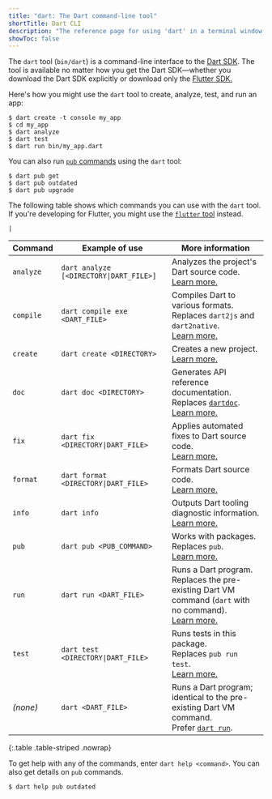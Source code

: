 ```yaml
---
title: "dart: The Dart command-line tool"
shortTitle: Dart CLI
description: "The reference page for using 'dart' in a terminal window."
showToc: false
---
```


The `dart` tool (`bin/dart`)
is a command-line interface to the [Dart SDK](/tools/sdk).
The tool is available no matter how you get the Dart SDK—whether 
you download the Dart SDK explicitly 
or download only the [Flutter SDK.]({{site.flutter}})

Here's how you might use the `dart` tool
to create, analyze, test, and run an app:

```console
$ dart create -t console my_app
$ cd my_app
$ dart analyze
$ dart test
$ dart run bin/my_app.dart
```

You can also run [`pub` commands][pub] using the `dart` tool:

```console
$ dart pub get
$ dart pub outdated
$ dart pub upgrade
```

The following table shows which commands you can use with the `dart` tool.
If you're developing for Flutter,
you might use the [`flutter` tool][] instead.

[`flutter` tool]: {{site.flutter-docs}}/reference/flutter-cli

<code>&#124;</code>

| Command   | Example of use                                         | More information                                                                                                   |
|-----------|--------------------------------------------------------|--------------------------------------------------------------------------------------------------------------------|
| `analyze` | <code>dart analyze [<DIRECTORY&#124;DART_FILE>]</code> | Analyzes the project's Dart source code.<br>[Learn more.][analyze]                                                 |
| `compile` | `dart compile exe <DART_FILE>`                         | Compiles Dart to various formats.<br>Replaces `dart2js` and `dart2native`.<br>[Learn more.][compile]               | 
| `create`  | `dart create <DIRECTORY>`                              | Creates a new project.<br>[Learn more.][create]                                                                    | 
| `doc`     | `dart doc <DIRECTORY>`                                 | Generates API reference documentation.<br>Replaces [`dartdoc`][].<br>[Learn more.][doc]                            |
| `fix`     | <code>dart fix <DIRECTORY&#124;DART_FILE></code>       | Applies automated fixes to Dart source code.<br>[Learn more.][fix]                                                 | 
| `format`  | <code>dart format <DIRECTORY&#124;DART_FILE></code>    | Formats Dart source code.<br>[Learn more.][format]                                                                 |
| `info`    | `dart info`                                            | Outputs Dart tooling diagnostic information.<br>[Learn more.][info]                                                |
| `pub`     | `dart pub <PUB_COMMAND>`                               | Works with packages.<br>Replaces `pub`.<br>[Learn more.][pub]                                                      | 
| `run`     | `dart run <DART_FILE>`                                 | Runs a Dart program. <br>Replaces the pre-existing Dart VM command (`dart` with no command).<br>[Learn more.][run] | 
| `test`    | <code>dart test <DIRECTORY&#124;DART_FILE></code>      | Runs tests in this package.<br>Replaces `pub run test`.<br>[Learn more.][test]                                     |
| _(none)_  | `dart <DART_FILE>`                                     | Runs a Dart program; identical to the pre-existing Dart VM command.<br>Prefer [`dart run`][run].                   |

{:.table .table-striped .nowrap}

[analyze]: /tools/dart-analyze
[compile]: /tools/dart-compile
[create]: /tools/dart-create
[doc]: /tools/dart-doc
[fix]: /tools/dart-fix
[format]: /tools/dart-format
[info]: /tools/dart-info
[pub]: /tools/pub/cmd
[run]: /tools/dart-run
[test]: /tools/dart-test

To get help with any of the commands, enter `dart help <command>`.
You can also get details on `pub` commands.

```console
$ dart help pub outdated
```

[`dartdoc`]: {{site.pub-pkg}}/dartdoc

